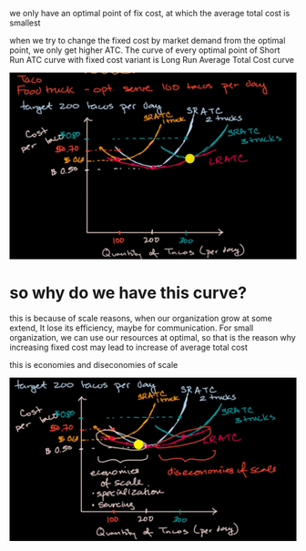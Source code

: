 we only have an optimal point of fix cost, at which the average total cost is smallest

when we try to change the fixed cost by market demand from the optimal point, we only get higher ATC. The curve of every optimal point of Short Run ATC curve with fixed cost variant is Long Run Average Total Cost curve 

![](2023-03-27-00-08-59.png)

# so why do we have this curve?

this is because of scale reasons, when our organization grow at some extend, It lose its efficiency, maybe for communication. For small organization, we can use our resources at optimal, so that is the reason why increasing fixed cost may lead to increase of average total cost 

this is economies and diseconomies of scale

![](2023-03-27-00-17-06.png)